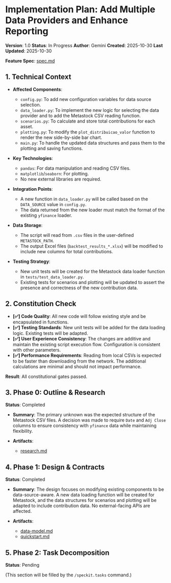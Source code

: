 # Implementation Plan: Add Multiple Data Providers and Enhance Reporting

**Version**: 1.0
**Status**: In Progress
**Author**: Gemini
**Created**: 2025-10-30
**Last Updated**: 2025-10-30

**Feature Spec**: [spec.md](./spec.md)

## 1. Technical Context

- **Affected Components**:
  - `config.py`: To add new configuration variables for data source selection.
  - `data_loader.py`: To implement the new logic for selecting the data provider and to add the Metastock CSV reading function.
  - `scenarios.py`: To calculate and store total contributions for each asset.
  - `plotting.py`: To modify the `plot_distribuicao_valor` function to render the new side-by-side bar chart.
  - `main.py`: To handle the updated data structures and pass them to the plotting and saving functions.

- **Key Technologies**:
  - `pandas`: For data manipulation and reading CSV files.
  - `matplotlib`/`seaborn`: For plotting.
  - No new external libraries are required.

- **Integration Points**:
  - A new function in `data_loader.py` will be called based on the `DATA_SOURCE` value in `config.py`.
  - The data returned from the new loader must match the format of the existing `yfinance` loader.

- **Data Storage**:
  - The script will read from `.csv` files in the user-defined `METASTOCK_PATH`.
  - The output Excel files (`backtest_results_*.xlsx`) will be modified to include new columns for total contributions.

- **Testing Strategy**:
  - New unit tests will be created for the Metastock data loader function in `tests/test_data_loader.py`.
  - Existing tests for scenarios and plotting will be updated to assert the presence and correctness of the new contribution data.

## 2. Constitution Check

- **[✅] Code Quality**: All new code will follow existing style and be encapsulated in functions.
- **[✅] Testing Standards**: New unit tests will be added for the data loading logic. Existing tests will be adapted.
- **[✅] User Experience Consistency**: The changes are additive and maintain the existing script execution flow. Configuration is consistent with other parameters.
- **[✅] Performance Requirements**: Reading from local CSVs is expected to be faster than downloading from the network. The additional calculations are minimal and should not impact performance.

**Result**: All constitutional gates passed.

## 3. Phase 0: Outline & Research

**Status**: Completed

- **Summary**: The primary unknown was the expected structure of the Metastock CSV files. A decision was made to require `Date` and `Adj Close` columns to ensure consistency with `yfinance` data while maintaining flexibility.

- **Artifacts**:
  - [research.md](./research.md)

## 4. Phase 1: Design & Contracts

**Status**: Completed

- **Summary**: The design focuses on modifying existing components to be data-source-aware. A new data loading function will be created for Metastock, and the data structures for scenarios and plotting will be adapted to include contribution data. No external-facing APIs are affected.

- **Artifacts**:
  - [data-model.md](./data-model.md)
  - [quickstart.md](./quickstart.md)

## 5. Phase 2: Task Decomposition

**Status**: Pending

(This section will be filled by the `/speckit.tasks` command.)